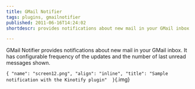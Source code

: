 ```yaml
---
title: GMail Notifier
tags: plugins, gmailnotifier
published: 2011-06-16T14:24:02
shortdescr: provides notifications about new mail in your GMail inbox

---
```


GMail Notifier provides notifications about new mail in your GMail
inbox. It has configurable frequency of the updates and the number of
last unread messages shown.

`{ "name": "screen12.png", "align": "inline", "title": "Sample notification with the Kinotify plugin"  }`{.img}
